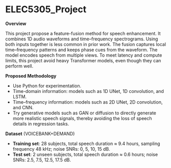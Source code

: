 # ELEC5305_Project

<b>Overview</b>

This project propose a feature-fusion method for speech enhancement. It combines 1D audio waveforms and time–frequency spectrograms. Using both inputs together is less common in prior work. The fusion captures local time–frequency patterns and keeps phase cues from the waveform. The model encodes speech from multiple views. To meet latency and compute limits, this project avoid heavy Transformer models, even though they can perform well.

<b>Proposed Methodology</b>
<ul> <li>Use Python for experimentation.</li> <li>Time-domain information</b>: models such as 1D UNet, 1D convolution, and LSTM.</li> <li>Time–frequency information: models such as 2D UNet, 2D convolution, and CNN.</li> <li>Try generative models such as GAN or diffusion to directly generate more realistic speech signals, thereby avoiding the loss of speech details in regression tasks.</li> </ul>
<b>Dataset</b> (VOICEBANK+DEMAND)
<ul> <li><b>Training set</b>: 28 subjects, total speech duration ≈ 9.4 hours, sampling frequency 48 kHz; noise SNRs: 0, 5, 10, 15 dB.</li> <li><b>Test set</b>: 2 unseen subjects, total speech duration ≈ 0.6 hours; noise SNRs: 2.5, 7.5, 12.5, 17.5 dB.</li> </ul>
